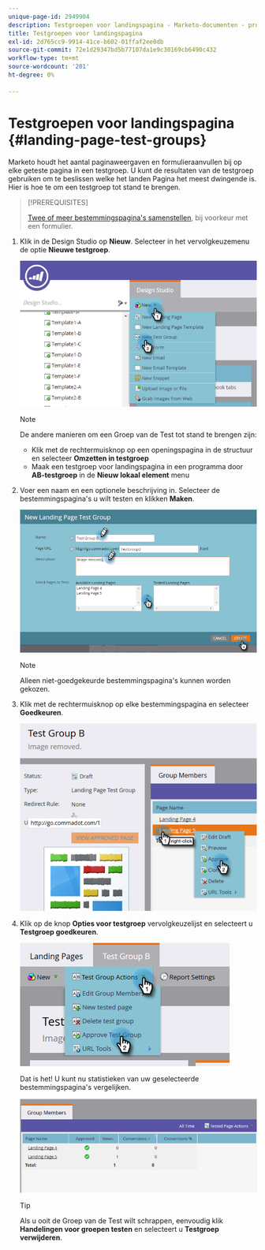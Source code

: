 ```yaml
---
unique-page-id: 2949904
description: Testgroepen voor landingspagina - Marketo-documenten - productdocumentatie
title: Testgroepen voor landingspagina
exl-id: 2d765cc9-9914-41ce-b602-01ffaf2ee0db
source-git-commit: 72e1d29347bd5b77107da1e9c30169cb6490c432
workflow-type: tm+mt
source-wordcount: '201'
ht-degree: 0%

---
```


# Testgroepen voor landingspagina {#landing-page-test-groups}

Marketo houdt het aantal paginaweergaven en formulieraanvullen bij op elke geteste pagina in een testgroep. U kunt de resultaten van de testgroep gebruiken om te beslissen welke het landen Pagina het meest dwingende is. Hier is hoe te om een testgroep tot stand te brengen.

>[!PREREQUISITES]
>
>[Twee of meer bestemmingspagina&#39;s samenstellen](/help/marketo/getting-started/quick-wins/landing-page-with-a-form.md), bij voorkeur met een formulier.

1. Klik in de Design Studio op **Nieuw**. Selecteer in het vervolgkeuzemenu de optie **Nieuwe testgroep**.

   ![](assets/image2015-8-5-13-3a32-3a50.png)

   >[!NOTE]
   >
   >De andere manieren om een Groep van de Test tot stand te brengen zijn:
   >
   >* Klik met de rechtermuisknop op een openingspagina in de structuur en selecteer **Omzetten in testgroep**
   >* Maak een testgroep voor landingspagina in een programma door **AB-testgroep** in de **Nieuw lokaal element** menu


1. Voer een naam en een optionele beschrijving in. Selecteer de bestemmingspagina&#39;s u wilt testen en klikken **Maken**.

   ![](assets/image2015-8-5-13-3a39-3a10.png)

   >[!NOTE]
   >
   >Alleen niet-goedgekeurde bestemmingspagina&#39;s kunnen worden gekozen.

1. Klik met de rechtermuisknop op elke bestemmingspagina en selecteer **Goedkeuren**.

   ![](assets/three-1.png)

1. Klik op de knop **Opties voor testgroep** vervolgkeuzelijst en selecteert u **Testgroep goedkeuren**.

   ![](assets/four-1.png)

   Dat is het! U kunt nu statistieken van uw geselecteerde bestemmingspagina&#39;s vergelijken.

   ![](assets/five.png)

   >[!TIP]
   >
   >Als u ooit de Groep van de Test wilt schrappen, eenvoudig klik **Handelingen voor groepen testen** en selecteert u **Testgroep verwijderen**.
